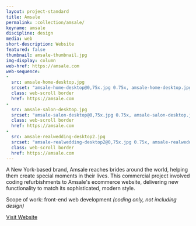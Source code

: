 ```yaml
---
layout: project-standard
title: Amsale
permalink: :collection/amsale/
keyname: amsale
discipline: design
media: web
short-description: Website
featured: false
thumbnail: amsale-thumbnail.jpg
img-display: column
web-href: https://amsale.com
web-sequence: 
- 
  src: amsale-home-desktop.jpg
  srcset: "amsale-home-desktop@0,75x.jpg 0.75x, amsale-home-desktop.jpg 1x, amsale-home-desktop@1,5x.jpg 1.5x"
  class: web-scroll border
  href: https://amsale.com
- 
  src: amsale-salon-desktop.jpg
  srcset: "amsale-salon-desktop@0,75x.jpg 0.75x, amsale-salon-desktop.jpg 1x, amsale-salon-desktop@1,5x.jpg 1.5x"
  class: web-scroll border
  href: https://amsale.com
- 
  src: amsale-realwedding-desktop2.jpg
  srcset: "amsale-realwedding-desktop2@0,75x.jpg 0.75x, amsale-realwedding-desktop2.jpg 1x, amsale-realwedding-desktop2@1,5x.jpg 1.5x"
  class: web-scroll border
  href: https://amsale.com
---
```


A New York-based brand, Amsale reaches brides around the world, helping them create special moments in their lives. This commercial project involved coding refurbishments to Amsale's ecommerce website, delivering new functionality to match its sophisticated, modern style.

Scope of work: front-end web development _(coding only, not including design)_

<a class="learn-more" href="https://amsale.com" target="_blank">Visit Website<span class="lg-right-arrow"></span></a> 
